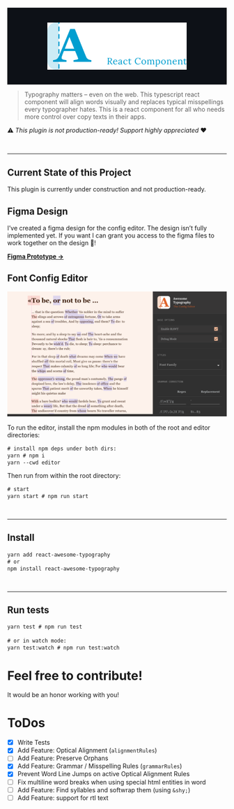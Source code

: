<p align="center" style="background-color: #0d1117;">
<br/>
<br/>
    <img 
        src="doc/readme/logo/react/dark.svg" 
        alt="Awesome Typography – The Config Editor" 
        style="display: block; max-width: 20rem;" 
    />
<br/>
<br/>
</p>

> Typography matters – even on the web. This typescript react component will
> align words visually and replaces typical misspellings every typographer hates.
> This is a react component for all who needs more control over copy texts in
> their apps.

⚠️ _This plugin is not production-ready! Support highly appreciated_  ❤️️

<br/>
<hr/>

## Current State of this Project

This plugin is currently under construction and not production-ready. 

## Figma Design

I’ve created a figma design for the config editor. The design isn’t fully implemented yet. If you want I can grant you access to the figma files to work together on the design 🥳!

[**Figma Prototype →**](https://www.figma.com/proto/Ip1ZScLgGiaGIDKu7QuHdZ/Editor?node-id=11%3A3&scaling=min-zoom&page-id=0%3A1)

## Font Config Editor

![Config Editor](./doc/readme/editor.png)

To run the editor, install the npm modules in both of the root and editor
directories:

```shell
# install npm deps under both dirs:
yarn # npm i
yarn --cwd editor
```

Then run from within the root directory:

```
# start
yarn start # npm run start
```

<br/>
<hr/>

## Install

```shell
yarn add react-awesome-typography
# or
npm install react-awesome-typography
```

<br/>
<hr/>

## Run tests

```shell
yarn test # npm run test

# or in watch mode:
yarn test:watch # npm run test:watch
```

# Feel free to contribute!

It would be an honor working with you!

# ToDos

- [x] Write Tests 
- [x] Add Feature: Optical Alignment (`alignmentRules`)
- [ ] Add Feature: Preserve Orphans
- [x] Add Feature: Grammar / Misspelling Rules (`grammarRules`)
- [x] Prevent Word Line Jumps on active Optical Alignment Rules
- [ ] Fix multiline word breaks when using special html entities in word
- [ ] Add Feature: Find syllables and softwrap them (using `&shy;`)
- [ ] Add Feature: support for rtl text
